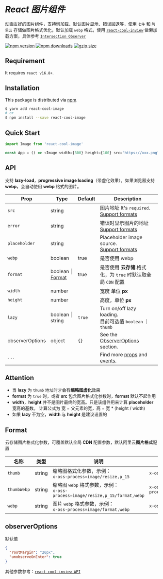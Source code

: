 # <em><b>React 图片组件 </b></em>

动画友好的图片组件，支持懒加载、默认图片显示、错误回退等，使用 `七牛` 和 `阿里云` 存储做图片格式优化，默认加载 `webp` 格式，使用 [`react-cool-inview`](https://github.com/wellyshen/react-cool-inview) 做懒加载方案，具体参考 [`Intersection Observer`](https://developer.mozilla.org/en-US/docs/Web/API/Intersection_Observer_API)

[![npm version](https://img.shields.io/npm/v/react-cool-image?style=flat-square)](https://www.npmjs.com/package/react-cool-image)
[![npm downloads](https://img.shields.io/npm/dt/react-cool-image?style=flat-square)](https://www.npmtrends.com/react-cool-image)
[![gzip size](https://badgen.net/bundlephobia/minzip/react-cool-image?label=gzip%20size&style=flat-square)](https://bundlephobia.com/result?p=react-cool-image)

## Requirement

It requires `react v16.8+`.

## Installation

This package is distributed via [npm](https://www.npmjs.com/package/react-cool-image).

```sh
$ yarn add react-cool-image
# or
$ npm install --save react-cool-image
```

## Quick Start

```js
import Image from 'react-cool-image'

const App = () => <Image width={300} height={100} src="https://xxx.png" />
```

## API

支持 **lazy-load**，**progressive image loading**（带虚化效果），如果浏览器支持 **webp**，会自动使用 **webp** 格式的图片。

| Prop            | Type                         | Default | Description                                                                                                                                                  |
| --------------- | ---------------------------- | ------- | ------------------------------------------------------------------------------------------------------------------------------------------------------------ |
| `src`           | string                       |         | 图片地址 It's `required`. <br />[Support formats](https://developer.mozilla.org/en-US/docs/Web/Media/Formats/Image_types)                                    |
| `error`         | string                       |         | 错误时显示图片的地址 <br />[Support formats](https://developer.mozilla.org/en-US/docs/Web/Media/Formats/Image_types)                                         |
| `placeholder`   | string                       |         | Placeholder image source. <br />[Support formats](https://developer.mozilla.org/en-US/docs/Web/Media/Formats/Image_types)                                    |
| `webp`          | boolean                      | true    | 是否使用 webp                                                                                                                                                |
| `format`        | boolean \| [Format](#format) | true    | 是否使用 **云存储** 格式化，为 `true` 时默认取全局 `CDN` 配置                                                                                                |
| `width`         | number                       |         | 宽度 单位 **px**                                                                                                                                             |
| `height`        | number                       |         | 高度，单位 **px**                                                                                                                                            |
| `lazy`          | boolean \| string            | `true`  | Turn on/off lazy loading. <br />目前可选值 `boolean` ｜`thumb`                                                                                               |
| observerOptions | object                       | `{}`    | See the [ObserverOptions](#observerOptions) section.                                                                                                         |
| `...`           |                              |         | Find more [props](https://developer.mozilla.org/en-US/docs/Web/HTML/Element/img#Attributes) and [events](https://reactjs.org/docs/events.html#image-events). |

## Attention

- 当 **lazy** 为 `thumb` 地址时才会有**缩略图虚化**效果
- **format** 为 `true` 时，或者 **src** 包含图片格式化参数时，**format** 默认不起作用
- **width**，**height** 并不是图片最终的宽高。只是该组件用来计算 **placeholder** 宽高的基数。 计算公式为 宽 = 父元素的宽，高 = 宽 \* (height / width)
- 如果 **lazy** 不为空，**width** 与 **height** 是建议设置的

## Format

云存储图片格式化参数，可覆盖默认全局 **CDN** 配置参数，默认阿里云**图片格式**配置

| 名称        | 类型   | 说明                                                                              | 默认值 |
| ----------- | ------ | --------------------------------------------------------------------------------- | ------ |
| `thumb`     | string | 缩略图格式化参数，示例：<br />`x-oss-process=image/resize,p_15`                   | `x-oss-process=image/resize,p_15`     |
| `thumbWebp` | string | 缩略图 `webp` 格式参数，示例：<br />`x-oss-process=image/resize,p_15/format,webp` | `x-oss-process=image/resize,p_15/format,webp`      |
| `webp`      | string | 图片 `webp` 格式参数，示例：<br />`x-oss-process=image/format,webp`               | `x-oss-process=image/format,webp`      |

## observerOptions

默认值

```json
{
  "rootMargin": "20px",
  "unobserveOnEnter": true
}
```

其他参数参考：[`react-cool-inview API`](https://github.com/wellyshen/react-cool-inview#api)
